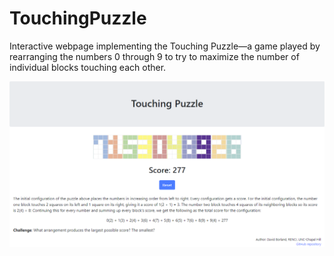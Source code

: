 # TouchingPuzzle
Interactive webpage implementing the Touching Puzzle—a game played by rearranging the numbers 0 through 9 to try to maximize the number of individual blocks touching each other.

![Screenshot](screenshot_01.png)
